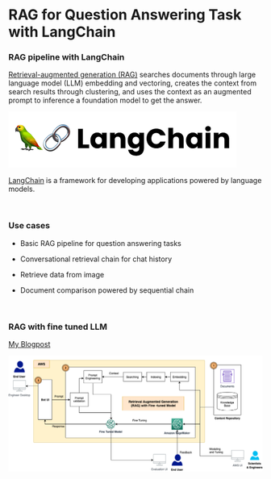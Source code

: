# RAG for Question Answering Task with LangChain

### RAG pipeline with LangChain 

[Retrieval-augmented generation (RAG)](https://huggingface.co/docs/transformers/model_doc/rag) searches documents through large language model (LLM) embedding and vectoring, creates the context from search results through clustering, and uses the context as an augmented prompt to inference a foundation model to get the answer. 

![img](https://github.com/yfgit2012/RAG-for-Question-Answering-with-LangChain/blob/main/assets/langchain.png)    

[LangChain](https://python.langchain.com/docs/get_started/introduction) is a framework for developing applications powered by language models. 

<br>

### Use cases  

* Basic RAG pipeline for question answering tasks 

* Conversational retrieval chain for chat history 

* Retrieve data from image 

* Document comparison powered by sequential chain 

<br>

### RAG with fine tuned LLM  

[My Blogpost](https://aws.amazon.com/blogs/machine-learning/a-generative-ai-powered-solution-on-amazon-sagemaker-to-help-amazon-eu-design-and-construction/)

![img](https://github.com/yfgit2012/RAG-for-Question-Answering-with-LangChain/blob/main/assets/RAG_ftllm_architecture.png)
       





